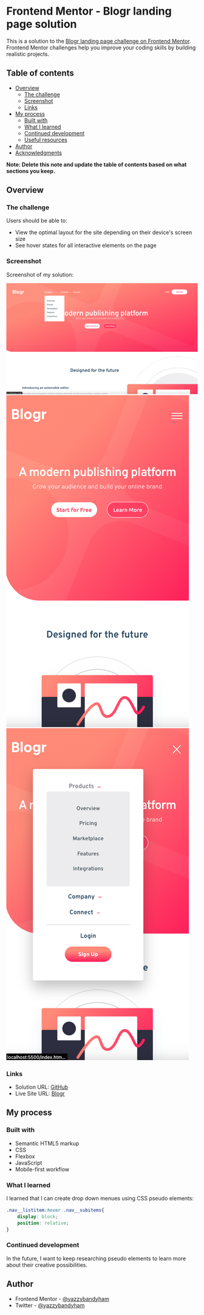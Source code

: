 # Frontend Mentor - Blogr landing page solution

This is a solution to the [Blogr landing page challenge on Frontend Mentor](https://www.frontendmentor.io/challenges/blogr-landing-page-EX2RLAApP). Frontend Mentor challenges help you improve your coding skills by building realistic projects. 

## Table of contents

- [Overview](#overview)
  - [The challenge](#the-challenge)
  - [Screenshot](#screenshot)
  - [Links](#links)
- [My process](#my-process)
  - [Built with](#built-with)
  - [What I learned](#what-i-learned)
  - [Continued development](#continued-development)
  - [Useful resources](#useful-resources)
- [Author](#author)
- [Acknowledgments](#acknowledgments)

**Note: Delete this note and update the table of contents based on what sections you keep.**

## Overview

### The challenge

Users should be able to:

- View the optimal layout for the site depending on their device's screen size
- See hover states for all interactive elements on the page

### Screenshot

Screenshot of my solution:

![Desktop preview including active states](./images/screenshots/Desktop%20view.png)
![Mobile view](./images/screenshots/Mobile%20view.png)
![Mobile view including active states](./images/screenshots/Mobile%20view%20active%20states.png)

### Links

- Solution URL: [GitHub](https://github.com/yazzybandyham/blogr-landing-page-main)
- Live Site URL: [Blogr](https://blogrfy.netlify.app/)

## My process

### Built with

- Semantic HTML5 markup
- CSS
- Flexbox
- JavaScript
- Mobile-first workflow

### What I learned

I learned that I can create drop down menues using CSS pseudo elements:


```css
.nav__listitem:hover .nav__subitems{
    display: block;
    position: relative;
}
```

### Continued development

In the future, I want to keep researching pseudo elements to learn more about their creative possibilities.

## Author

- Frontend Mentor - [@yazzybandyham](https://www.frontendmentor.io/profile/yazzybandyham)
- Twitter - [@yazzybandyham](https://www.twitter.com/yazzybandyham)




